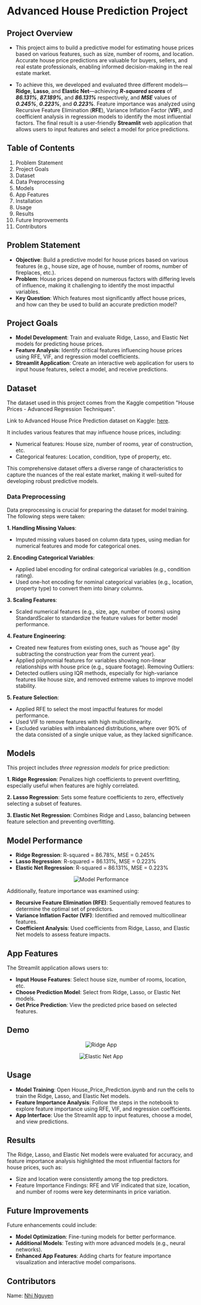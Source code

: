 # Advanced House Prediction Project
## Project Overview

- This project aims to build a predictive model for estimating house prices based on various features, such as size, number of rooms, and location. Accurate house price predictions are valuable for buyers, sellers, and real estate professionals, enabling informed decision-making in the real estate market.

- To achieve this, we developed and evaluated three different models—**Ridge**, **Lasso**, and **Elastic Net**—achieving _**R-squared scores**_ of _**86.131%**_, _**87.189%**_, and _**86.131%**_ respectively, and _**MSE**_ values of _**0.245%**_, _**0.223%**_, and _**0.223%**_. Feature importance was analyzed using Recursive Feature Elimination (**RFE**), Variance Inflation Factor (**VIF**), and coefficient analysis in regression models to identify the most influential factors. The final result is a user-friendly **Streamlit** web application that allows users to input features and select a model for price predictions.

## Table of Contents
1. Problem Statement
2. Project Goals
3. Dataset
4. Data Preprocessing
5. Models
6. App Features
7. Installation
8. Usage
9. Results
10. Future Improvements
11. Contributors

## Problem Statement
- **Objective**: Build a predictive model for house prices based on various features (e.g., house size, age of house, number of rooms, number of fireplaces, etc.).
- **Problem**: House prices depend on numerous factors with differing levels of influence, making it challenging to identify the most impactful variables.
- **Key Question**: Which features most significantly affect house prices, and how can they be used to build an accurate prediction model?

## Project Goals
- **Model Development**: Train and evaluate Ridge, Lasso, and Elastic Net models for predicting house prices.
- **Feature Analysis**: Identify critical features influencing house prices using RFE, VIF, and regression model coefficients.
- **Streamlit Application**: Create an interactive web application for users to input house features, select a model, and receive predictions.

## Dataset

The dataset used in this project comes from the Kaggle competition "House Prices - Advanced Regression Techniques". 

Link to Advanced House Price Prediction dataset on Kaggle: [here](https://www.kaggle.com/competitions/house-prices-advanced-regression-techniques).

It includes various features that may influence house prices, including:
- Numerical features: House size, number of rooms, year of construction, etc.
- Categorical features: Location, condition, type of property, etc.

This comprehensive dataset offers a diverse range of characteristics to capture the nuances of the real estate market, making it well-suited for developing robust predictive models.

### Data Preprocessing
Data preprocessing is crucial for preparing the dataset for model training. The following steps were taken:

**1. Handling Missing Values**:
- Imputed missing values based on column data types, using median for numerical features and mode for categorical ones.

**2. Encoding Categorical Variables**:
- Applied label encoding for ordinal categorical variables (e.g., condition rating).
- Used one-hot encoding for nominal categorical variables (e.g., location, property type) to convert them into binary columns.

**3. Scaling Features**:
- Scaled numerical features (e.g., size, age, number of rooms) using StandardScaler to standardize the feature values for better model performance.

**4. Feature Engineering**:
+ Created new features from existing ones, such as “house age” (by subtracting the construction year from the current year).
+ Applied polynomial features for variables showing non-linear relationships with house price (e.g., square footage).
Removing Outliers:
+ Detected outliers using IQR methods, especially for high-variance features like house size, and removed extreme values to improve model stability.

**5. Feature Selection**:
- Applied RFE to select the most impactful features for model performance.
- Used VIF to remove features with high multicollinearity.
- Excluded variables with imbalanced distributions, where over 90% of the data consisted of a single unique value, as they lacked significance.

## Models
This project includes _three regression models_ for price prediction:

**1. Ridge Regression**:
Penalizes high coefficients to prevent overfitting, especially useful when features are highly correlated.

**2. Lasso Regression**:
Sets some feature coefficients to zero, effectively selecting a subset of features.

**3. Elastic Net Regression**:
Combines Ridge and Lasso, balancing between feature selection and preventing overfitting.

## Model Performance
- **Ridge Regression**: R-squared = 86.78%, MSE = 0.245%
- **Lasso Regression**: R-squared = 86.131%, MSE = 0.223%
- **Elastic Net Regression**: R-squared = 86.131%, MSE = 0.223%
<p align="center">
  <img src="https://github.com/nnbankdeyu/Advanced-House-Price-Prediction/blob/main/Output%20Images/Model%20Performance.png" alt="Model Performance">
</p>


Additionally, feature importance was examined using:

- **Recursive Feature Elimination (RFE)**: Sequentially removed features to determine the optimal set of predictors.
- **Variance Inflation Factor (VIF)**: Identified and removed multicollinear features.
- **Coefficient Analysis**: Used coefficients from Ridge, Lasso, and Elastic Net models to assess feature impacts.

## App Features
The Streamlit application allows users to:

- **Input House Features**: Select house size, number of rooms, location, etc.
- **Choose Prediction Model**: Select from Ridge, Lasso, or Elastic Net models.
- **Get Price Prediction**: View the predicted price based on selected features.

## Demo
<p align="center">
  <img src="https://github.com/nnbankdeyu/Advanced-House-Price-Prediction/blob/main/Output%20Images/ridge_app.pdf" alt="Ridge App">
</p>

<p align="center">
  <img src="https://github.com/nnbankdeyu/Advanced-House-Price-Prediction/blob/main/Output%20Images/elastic_net_app.pdf" alt="Elastic Net App">
</p>

## Usage
- **Model Training**: Open House_Price_Prediction.ipynb and run the cells to train the Ridge, Lasso, and Elastic Net models.
- **Feature Importance Analysis**: Follow the steps in the notebook to explore feature importance using RFE, VIF, and regression coefficients.
- **App Interface**: Use the Streamlit app to input features, choose a model, and view predictions.

## Results
The Ridge, Lasso, and Elastic Net models were evaluated for accuracy, and feature importance analysis highlighted the most influential factors for house prices, such as:

- Size and location were consistently among the top predictors.
- Feature Importance Findings: RFE and VIF indicated that size, location, and number of rooms were key determinants in price variation.

## Future Improvements
Future enhancements could include:

- **Model Optimization**: Fine-tuning models for better performance.
- **Additional Models**: Testing with more advanced models (e.g., neural networks).
- **Enhanced App Features**: Adding charts for feature importance visualization and interactive model comparisons.

  
## Contributors
Name: [Nhi Nguyen](https://github.com/nnbankdeyu)
